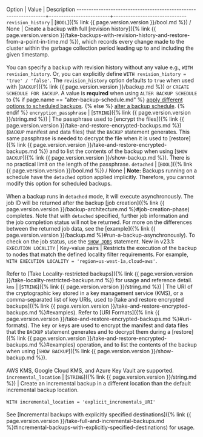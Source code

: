  Option                                                          | Value                   | Description
-----------------------------------------------------------------+-------------------------+------------------------------
`revision_history`<a name="with-revision-history"></a>           | [`BOOL`]({% link {{ page.version.version }}/bool.md %}) / None                     | Create a backup with full [revision history]({% link {{ page.version.version }}/take-backups-with-revision-history-and-restore-from-a-point-in-time.md %}), which records every change made to the cluster within the garbage collection period leading up to and including the given timestamp.<br><br>You can specify a backup with revision history without any value e.g., `WITH revision_history`. Or, you can explicitly define `WITH revision_history = 'true' / 'false'`. The `revision_history` option defaults to `true` when used with [`BACKUP`]({% link {{ page.version.version }}/backup.md %}) or `CREATE SCHEDULE FOR BACKUP`. A value is **required** when using `ALTER BACKUP SCHEDULE` to {% if page.name == "alter-backup-schedule.md" %} [apply different options to scheduled backups](#apply-different-options-to-scheduled-backups). {% else %} [alter a backup schedule](alter-backup-schedule.html). {% endif %}
`encryption_passphrase`<a name="with-encryption-passphrase"></a> | [`STRING`]({% link {{ page.version.version }}/string.md %}) | The passphrase used to [encrypt the files]({% link {{ page.version.version }}/take-and-restore-encrypted-backups.md %}) (`BACKUP` manifest and data files) that the `BACKUP` statement generates. This same passphrase is needed to decrypt the file when it is used to [restore]({% link {{ page.version.version }}/take-and-restore-encrypted-backups.md %}) and to list the contents of the backup when using [`SHOW BACKUP`]({% link {{ page.version.version }}/show-backup.md %}). There is no practical limit on the length of the passphrase.
`detached`<a name="detached"></a>                           | [`BOOL`]({% link {{ page.version.version }}/bool.md %}) / None                   | **Note:** Backups running on a schedule have the `detached` option applied implicitly. Therefore, you cannot modify this option for scheduled backups. <br><br>When a backup runs in `detached` mode, it will execute asynchronously. The job ID will be returned after the backup [job creation]({% link {{ page.version.version }}/backup-architecture.md %}#job-creation-phase) completes. Note that with `detached` specified, further job information and the job completion status will not be returned. For more on the differences between the returned job data, see the [example]({% link {{ page.version.version }}/backup.md %}#run-a-backup-asynchronously). To check on the job status, use the [`SHOW JOBS`](show-jobs.html) statement.
<span class="version-tag">New in v23.1:</span> `EXECUTION LOCALITY` | Key-value pairs | Restricts the execution of the backup to nodes that match the defined locality filter requirements. For example, `WITH EXECUTION LOCALITY = 'region=us-west-1a,cloud=aws'`. <br><br>Refer to [Take Locality-restricted backups]({% link {{ page.version.version }}/take-locality-restricted-backups.md %}) for usage and reference detail.
`kms`                                                            | [`STRING`]({% link {{ page.version.version }}/string.md %}) |  The URI of the cryptographic key stored in a key management service (KMS), or a comma-separated list of key URIs, used to [take and restore encrypted backups]({% link {{ page.version.version }}/take-and-restore-encrypted-backups.md %}#examples). Refer to [URI Formats]({% link {{ page.version.version }}/take-and-restore-encrypted-backups.md %}#uri-formats). The key or keys are  used to encrypt the manifest and data files that the `BACKUP` statement generates and to decrypt them during a [restore]({% link {{ page.version.version }}/take-and-restore-encrypted-backups.md %}#examples) operation, and to list the contents of the backup when using [`SHOW BACKUP`]({% link {{ page.version.version }}/show-backup.md %}). <br/><br/>AWS KMS, Google Cloud KMS, and Azure Key Vault are supported.  
`incremental_location`<a name="incr-location"></a> | [`STRING`]({% link {{ page.version.version }}/string.md %}) | Create an incremental backup in a different location than the default incremental backup location. <br><br>`WITH incremental_location = 'explicit_incrementals_URI'`<br><br>See [Incremental backups with explicitly specified destinations]({% link {{ page.version.version }}/take-full-and-incremental-backups.md %}#incremental-backups-with-explicitly-specified-destinations) for usage.